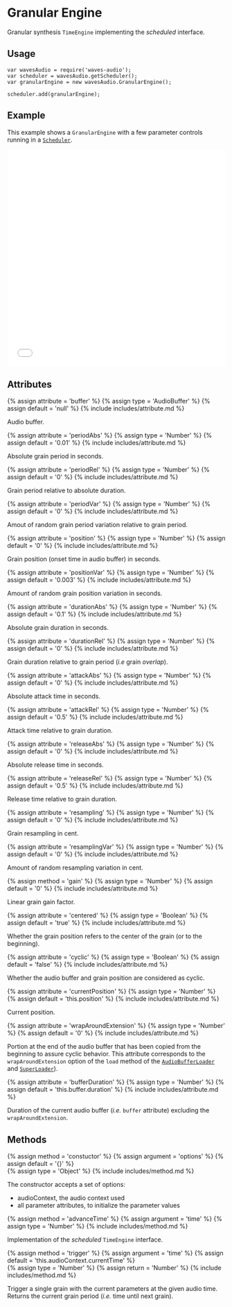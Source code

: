 ---
---

# Granular Engine

Granular synthesis `TimeEngine` implementing the *scheduled* interface.

## Usage

~~~
var wavesAudio = require('waves-audio');
var scheduler = wavesAudio.getScheduler();
var granularEngine = new wavesAudio.GranularEngine();

scheduler.add(granularEngine);
~~~

## Example

This example shows a `GranularEngine` with a few parameter controls running in a [`Scheduler`](#audio-scheduler).

<iframe width="100%" height="500" src="//jsfiddle.net/70u3q9sq/2/embedded/result,js" allowfullscreen="allowfullscreen" frameborder="0"></iframe>

## Attributes

{% assign attribute = 'buffer' %}
{% assign type = 'AudioBuffer' %}
{% assign default = 'null' %}
{% include includes/attribute.md %}

Audio buffer.

{% assign attribute = 'periodAbs' %}
{% assign type = 'Number' %}
{% assign default = '0.01' %}
{% include includes/attribute.md %}

Absolute grain period in seconds.

{% assign attribute = 'periodRel' %}
{% assign type = 'Number' %}
{% assign default = '0' %}
{% include includes/attribute.md %}

Grain period relative to absolute duration.

{% assign attribute = 'periodVar' %}
{% assign type = 'Number' %}
{% assign default = '0' %}
{% include includes/attribute.md %}

Amout of random grain period variation relative to grain period.

{% assign attribute = 'position' %}
{% assign type = 'Number' %}
{% assign default = '0' %}
{% include includes/attribute.md %}

Grain position (onset time in audio buffer) in seconds.

{% assign attribute = 'positionVar' %}
{% assign type = 'Number' %}
{% assign default = '0.003' %}
{% include includes/attribute.md %}

Amount of random grain position variation in seconds.

{% assign attribute = 'durationAbs' %}
{% assign type = 'Number' %}
{% assign default = '0.1' %}
{% include includes/attribute.md %}

Absolute grain duration in seconds.

{% assign attribute = 'durationRel' %}
{% assign type = 'Number' %}
{% assign default = '0' %}
{% include includes/attribute.md %}

Grain duration relative to grain period (*i.e* grain *overlap*).

{% assign attribute = 'attackAbs' %}
{% assign type = 'Number' %}
{% assign default = '0' %}
{% include includes/attribute.md %}

Absolute attack time in seconds.

{% assign attribute = 'attackRel' %}
{% assign type = 'Number' %}
{% assign default = '0.5' %}
{% include includes/attribute.md %}

Attack time relative to grain duration.

{% assign attribute = 'releaseAbs' %}
{% assign type = 'Number' %}
{% assign default = '0' %}
{% include includes/attribute.md %}

Absolute release time in seconds.

{% assign attribute = 'releaseRel' %}
{% assign type = 'Number' %}
{% assign default = '0.5' %}
{% include includes/attribute.md %}

Release time relative to grain duration.

{% assign attribute = 'resampling' %}
{% assign type = 'Number' %}
{% assign default = '0' %}
{% include includes/attribute.md %}

Grain resampling in cent.

{% assign attribute = 'resamplingVar' %}
{% assign type = 'Number' %}
{% assign default = '0' %}
{% include includes/attribute.md %}

Amount of random resampling variation in cent.

{% assign method = 'gain' %}
{% assign type = 'Number' %}
{% assign default = '0' %}
{% include includes/attribute.md %}

Linear grain gain factor.

{% assign attribute = 'centered' %}
{% assign type = 'Boolean' %}
{% assign default = 'true' %}
{% include includes/attribute.md %}

Whether the grain position refers to the center of the grain (or to the beginning).

{% assign attribute = 'cyclic' %}
{% assign type = 'Boolean' %}
{% assign default = 'false' %}
{% include includes/attribute.md %}

Whether the audio buffer and grain position are considered as cyclic.

{% assign attribute = 'currentPosition' %}
{% assign type = 'Number' %}
{% assign default = 'this.position' %}
{% include includes/attribute.md %}

Current position.

{% assign attribute = 'wrapAroundExtension' %}
{% assign type = 'Number' %}
{% assign default = '0' %}
{% include includes/attribute.md %}

Portion at the end of the audio buffer that has been copied from the beginning to assure cyclic behavior.
This attribute corresponds to the `wrapAroundExtension` option of the `load` method of the [`AudioBufferLoader`](http://wavesjs.github.io/loaders/#loaders-loaders-audiobufferloader) and [`SuperLoader`](http://wavesjs.github.io/loaders/#loaders-loaders-superloader)).

{% assign attribute = 'bufferDuration' %}
{% assign type = 'Number' %}
{% assign default = 'this.buffer.duration' %}
{% include includes/attribute.md %}

Duration of the current audio buffer (*i.e.* `buffer` attribute) excluding the `wrapAroundExtension`.

## Methods

{% assign method = 'constuctor' %}
{% assign argument = 'options' %}
{% assign default = '{}' %}  
{% assign type = 'Object' %}
{% include includes/method.md %}

The constructor accepts a set of options:
<ul>
  <li>audioContext, the audio context used</li>
  <li>all parameter attributes, to initialize the parameter values</li>
</ul>

{% assign method = 'advanceTime' %}
{% assign argument = 'time' %}
{% assign type = 'Number' %}
{% include includes/method.md %}

Implementation of the *scheduled* `TimeEngine` interface.

{% assign method = 'trigger' %}
{% assign argument = 'time' %}
{% assign default = 'this.audioContext.currentTime' %}  
{% assign type = 'Number' %}
{% assign return = 'Number' %}
{% include includes/method.md %}

Trigger a single grain with the current parameters at the given audio time.
Returns the current grain period (*i.e.* time until next grain).
